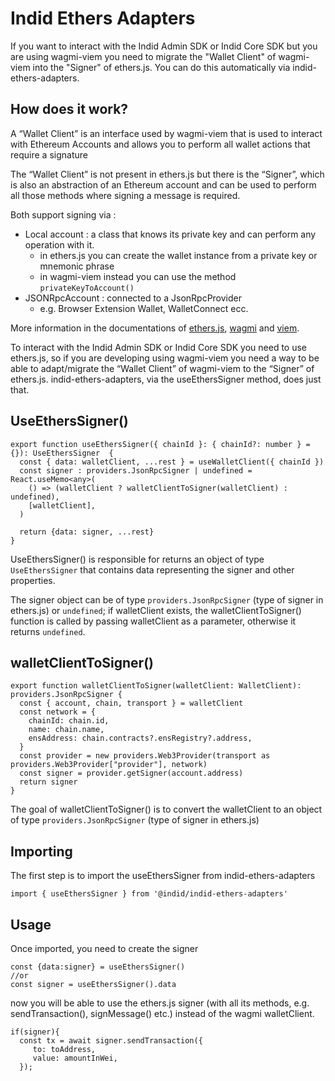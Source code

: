 # Indid Ethers Adapters

If you want to interact with the Indid Admin SDK or Indid Core SDK but you are using wagmi-viem you need to migrate the "Wallet Client" of wagmi-viem into the "Signer" of ethers.js.
You can do this automatically via indid-ethers-adapters.

## How does it work?

A “Wallet Client” is an interface used by wagmi-viem that is used to interact with Ethereum Accounts and allows you to perform all wallet actions that require a signature

The “Wallet Client” is not present in ethers.js but there is the “Signer”, which is also an abstraction of an Ethereum account and can be used to perform all those methods where signing a message is required.

Both support signing via :

* Local account : a class that knows its private key and can perform any operation with it.
    * in ethers.js you can create the wallet instance from a private key or mnemonic phrase
    * in wagmi-viem instead you can use the method ```privateKeyToAccount()```
* JSONRpcAccount : connected to a JsonRpcProvider
    * e.g. Browser Extension Wallet, WalletConnect ecc.

More information in the documentations of [ethers.js](https://docs.ethers.org/v5/), [wagmi](https://wagmi.sh/react/getting-started) and [viem](https://viem.sh/docs/getting-started.html).

To interact with the Indid Admin SDK or Indid Core SDK you need to use ethers.js, so if you are developing using wagmi-viem you need a way to be able to adapt/migrate the “Wallet Client” of wagmi-viem to the “Signer” of ethers.js.
indid-ethers-adapters, via the useEthersSigner method, does just that.

## UseEthersSigner()

```tsx
export function useEthersSigner({ chainId }: { chainId?: number } = {}): UseEthersSigner  {
  const { data: walletClient, ...rest } = useWalletClient({ chainId })
  const signer : providers.JsonRpcSigner | undefined = React.useMemo<any>(
    () => (walletClient ? walletClientToSigner(walletClient) : undefined),
    [walletClient],
  )

  return {data: signer, ...rest}
}

```
UseEthersSigner() is responsible for returns an object of type ```UseEthersSigner``` that contains data representing the signer and other properties.

The signer object can be of type ```providers.JsonRpcSigner``` (type of signer in ethers.js) or ```undefined```; if walletClient exists, the walletClientToSigner() function is called by passing walletClient as a parameter, otherwise it returns ```undefined```.

## walletClientToSigner()

```tsx
export function walletClientToSigner(walletClient: WalletClient): providers.JsonRpcSigner {
  const { account, chain, transport } = walletClient
  const network = {
    chainId: chain.id,
    name: chain.name,
    ensAddress: chain.contracts?.ensRegistry?.address,
  }
  const provider = new providers.Web3Provider(transport as providers.Web3Provider["provider"], network)
  const signer = provider.getSigner(account.address)
  return signer
}
```

The goal of walletClientToSigner() is to convert the walletClient to an object of type ```providers.JsonRpcSigner``` (type of signer in ethers.js)

## Importing

The first step is to import the useEthersSigner from indid-ethers-adapters

```tsx
import { useEthersSigner } from '@indid/indid-ethers-adapters'
```

## Usage

Once imported, you need to create the signer

```tsx
const {data:signer} = useEthersSigner()
//or
const signer = useEthersSigner().data
```

now you will be able to use the ethers.js signer (with all its methods, e.g. sendTransaction(), signMessage() etc.) instead of the wagmi walletClient.

```tsx
if(signer){
  const tx = await signer.sendTransaction({
     to: toAddress,
     value: amountInWei,
  });
```
